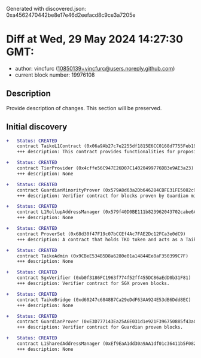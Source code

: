 Generated with discovered.json: 0xa4562470442be8e17e46d2eefacd8c9ce3a7205e

# Diff at Wed, 29 May 2024 14:27:30 GMT:

- author: vincfurc (<10850139+vincfurc@users.noreply.github.com>)
- current block number: 19976108

## Description

Provide description of changes. This section will be preserved.

## Initial discovery

```diff
+   Status: CREATED
    contract TaikoL1Contract (0x06a9Ab27c7e2255df1815E6CC0168d7755Feb19a)
    +++ description: This contract provides functionalities for proposing, proving, and verifying blocks.
```

```diff
+   Status: CREATED
    contract TierProvider (0x4cffe56C947E26D07C14020499776DB3e9AE3a23)
    +++ description: None
```

```diff
+   Status: CREATED
    contract GuardianMinorityProver (0x579A8d63a2Db646284CBFE31FE5082c9989E985c)
    +++ description: Verifier contract for blocks proven by Guardian minority.
```

```diff
+   Status: CREATED
    contract L1RollupAddressManager (0x579f40D0BE111b823962043702cabe6Aaa290780)
    +++ description: None
```

```diff
+   Status: CREATED
    contract ProverSet (0x68d30f47F19c07bCCEf4Ac7FAE2Dc12FCa3e0dC9)
    +++ description: A contract that holds TKO token and acts as a Taiko prover. This contract will simply relay `proveBlock` calls to TaikoL1 so msg.sender doesn't need to hold any TKO.
```

```diff
+   Status: CREATED
    contract TaikoAdmin (0x9CBeE534B5D8a6280e01a14844Ee8aF350399C7F)
    +++ description: None
```

```diff
+   Status: CREATED
    contract SgxVerifier (0xb0f3186FC1963f774f52ff455DC86aEdD0b31F81)
    +++ description: Verifier contract for SGX proven blocks.
```

```diff
+   Status: CREATED
    contract TaikoBridge (0xd60247c6848B7Ca29eDdF63AA924E53dB6Ddd8EC)
    +++ description: None
```

```diff
+   Status: CREATED
    contract GuardianProver (0xE3D777143Ea25A6E031d1e921F396750885f43aC)
    +++ description: Verifier contract for Guardian proven blocks.
```

```diff
+   Status: CREATED
    contract L1SharedAddressManager (0xEf9EaA1dd30a9AA1df01c36411b5F082aA65fBaa)
    +++ description: None
```
